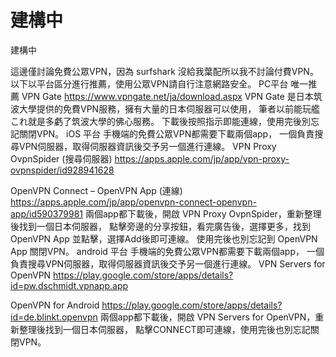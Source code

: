 # 建構中

建構中

這邊僅討論免費公眾VPN，因為 surfshark 沒給我葉配所以我不討論付費VPN。
以下以平台區分進行推薦，使用公眾VPN請自行注意網路安全。
PC平台
唯一推薦 VPN Gate
https://www.vpngate.net/ja/download.aspx
VPN Gate 是日本筑波大學提供的免費VPN服務，擁有大量的日本伺服器可以使用，
筆者以前能玩艦これ就是多虧了筑波大學的佛心服務。
下載後按照指示即能連線，使用完後別忘記關閉VPN。
iOS 平台
手機端的免費公眾VPN都需要下載兩個app，
一個負責搜尋VPN伺服器，取得伺服器資訊後交予另一個進行連線。
VPN Proxy OvpnSpider (搜尋伺服器)
https://apps.apple.com/jp/app/vpn-proxy-ovpnspider/id928941628

OpenVPN Connect – OpenVPN App (連線)
https://apps.apple.com/jp/app/openvpn-connect-openvpn-app/id590379981
兩個app都下載後，開啟 VPN Proxy OvpnSpider，重新整理後找到一個日本伺服器，
點擊旁邊的分享按鈕，看完廣告後，選擇更多，找到 OpenVPN App 並點擊，選擇Add後即可連線。
使用完後也別忘記到 OpenVPN App 關閉VPN。 
android 平台
手機端的免費公眾VPN都需要下載兩個app，
一個負責搜尋VPN伺服器，取得伺服器資訊後交予另一個進行連線。
VPN Servers for OpenVPN
https://play.google.com/store/apps/details?id=pw.dschmidt.vpnapp.app

OpenVPN for Android
https://play.google.com/store/apps/details?id=de.blinkt.openvpn
兩個app都下載後，開啟 VPN Servers for OpenVPN，重新整理後找到一個日本伺服器，
點擊CONNECT即可連線，使用完後也別忘記關閉VPN。 